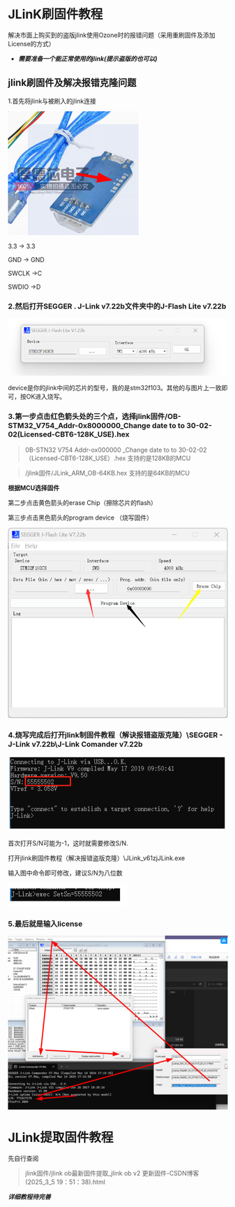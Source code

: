 # JLinK刷固件教程
解决市面上购买到的盗版jlink使用Ozone时的报错问题（采用重刷固件及添加License的方式）

* ***需要准备一个能正常使用的jlink(提示盗版的也可以)***

## jlink刷固件及解决报错克隆问题

1.首先将jlink与被刷入的jlink连接

![jlink](图片/jlink(1).jpg)

3.3 -> 3.3

GND -> GND

SWCLK ->C

SWDIO ->D


### 2.然后打开SEGGER . J-Link v7.22b文件夹中的J-Flash Lite v7.22b
  
 ![jlink](图片/jlink(5).png)

device是你的jlink中间的芯片的型号，我的是stm32f103。其他的与图片上一致即可，按OK进入烧写。

### 3.第一步点击红色箭头处的三个点，选择jlink固件/OB-STM32_V754_Addr-0x8000000_Change date to  to 30-02-02(Licensed-CBT6-128K_USE).hex

>0B-STN32 V754 Addr-ox000000 _Change date to to 30-02-02（Licensed-CBT6-128K_USE）.hex  支持的是128KB的MCU

>/jlink固件/JLink_ARM_OB-64KB.hex 支持的是64KB的MCU

**根据MCU选择固件**

第二步点击黄色箭头的erase Chip（擦除芯片的flash）

第三步点击黑色箭头的program device （烧写固件）

![jLink](图片/jlink(6).png)

### 4.烧写完成后打开jlink制固件教程（解诀报错盗版克隆）\SEGGER - J-Link v7.22b\J-Link Comander v7.22b

![jlink](图片/jlink（3）.png)

首次打开S/N可能为-1，这时就需要修改S/N.

打开jlink刷固件教程（解决报错盗版克隆）\JLink_v61zjJLink.exe

输入图中命令即可修改，建议S/N为八位数       

![jlink](/图片/jlink(4).png)

### 5.最后就是输入license

![jlink](/图片/jlink(2).jpg)


# JLink提取固件教程

先自行查阅 
>jlink固件/jlink ob最新固件提取_jlink ob v2 更新固件-CSDN博客 (2025_3_5 19：51：38).html

***详细教程待完善***